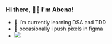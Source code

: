 ### Hi there, 👋🏿 i'm Abena!



- 🌱 i’m currently learning DSA and TDD
- 👾 occasionally i push pixels in figma
- ![](https://komarev.com/ghpvc/?username=abena07&style=blueviolet)




